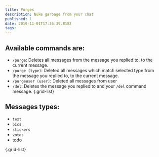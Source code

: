 ```yaml
---
title: Purges
description: Nuke garbage from your chat
published: 1
date: 2019-11-01T17:36:39.818Z
tags: 
---
```


## Available commands are:
- `/purge`: Deletes all messages from the message you replied to, to the current message.
- `/purge (type)`: Deleted all messages which match selected type from the message you replied to, to the current message.
- `/purgeuser (user)`: Deleted all messages from user
- `/del`: Deletes the message you replied to and your `/del` command message.
{.grid-list}

## Messages types:
- `text`
- `pics`
- `stickers`
- `votes`
- todo

{.grid-list}